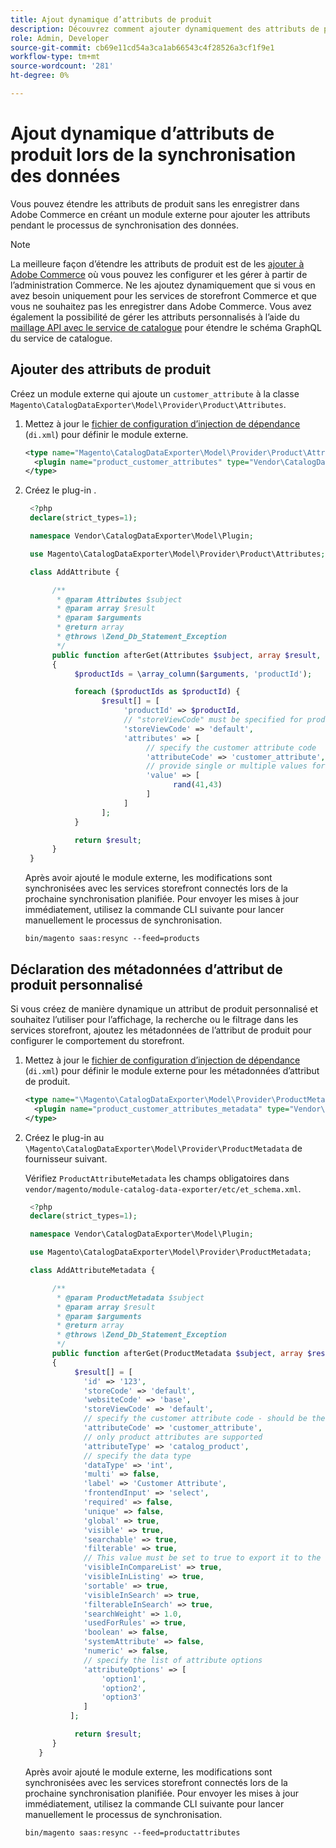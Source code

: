 ```yaml
---
title: Ajout dynamique d’attributs de produit
description: Découvrez comment ajouter dynamiquement des attributs de produit personnalisés au flux d’exportation de données pendant le processus de synchronisation des données.
role: Admin, Developer
source-git-commit: cb69e11cd54a3ca1ab66543c4f28526a3cf1f9e1
workflow-type: tm+mt
source-wordcount: '281'
ht-degree: 0%

---
```


# Ajout dynamique d’attributs de produit lors de la synchronisation des données

Vous pouvez étendre les attributs de produit sans les enregistrer dans Adobe Commerce en créant un module externe pour ajouter les attributs pendant le processus de synchronisation des données.

>[!NOTE]
>
>La meilleure façon d’étendre les attributs de produit est de les [ajouter à Adobe Commerce](extensibility-and-customizations.md#add-product-attributes-to-adobe-commerce) où vous pouvez les configurer et les gérer à partir de l’administration Commerce. Ne les ajoutez dynamiquement que si vous en avez besoin uniquement pour les services de storefront Commerce et que vous ne souhaitez pas les enregistrer dans Adobe Commerce. Vous avez également la possibilité de gérer les attributs personnalisés à l’aide du [maillage API avec le service de catalogue](../catalog-service/mesh.md) pour étendre le schéma GraphQL du service de catalogue.

## Ajouter des attributs de produit

Créez un module externe qui ajoute un `customer_attribute` à la classe `Magento\CatalogDataExporter\Model\Provider\Product\Attributes`.

1. Mettez à jour le [fichier de configuration d’injection de dépendance](https://developer.adobe.com/commerce/php/development/build/dependency-injection-file/) (`di.xml`) pour définir le module externe.

   ```xml
   <type name="Magento\CatalogDataExporter\Model\Provider\Product\Attributes">
     <plugin name="product_customer_attributes" type="Vendor\CatalogDataExporter\Model\Plugin\AddAttribute"/>
   </type>
   ```

1. Créez le plug-in .

   ```php
    <?php
    declare(strict_types=1);
   
    namespace Vendor\CatalogDataExporter\Model\Plugin;
   
    use Magento\CatalogDataExporter\Model\Provider\Product\Attributes;
   
    class AddAttribute {
   
         /**
          * @param Attributes $subject
          * @param array $result
          * @param $arguments
          * @return array
          * @throws \Zend_Db_Statement_Exception
          */
         public function afterGet(Attributes $subject, array $result, $arguments): array
         {
              $productIds = \array_column($arguments, 'productId');
   
              foreach ($productIds as $productId) {
                    $result[] = [
                         'productId' => $productId,
                         // "storeViewCode" must be specified for products where the customer attribute value should be set
                         'storeViewCode' => 'default',
                         'attributes' => [
                              // specify the customer attribute code
                              'attributeCode' => 'customer_attribute',
                              // provide single or multiple values for the attribute
                              'value' => [
                                    rand(41,43)
                              ]
                         ]
                    ];
              }
   
              return $result;
         }
    }
   ```

   Après avoir ajouté le module externe, les modifications sont synchronisées avec les services storefront connectés lors de la prochaine synchronisation planifiée. Pour envoyer les mises à jour immédiatement, utilisez la commande CLI suivante pour lancer manuellement le processus de synchronisation.

   ```
   bin/magento saas:resync --feed=products
   ```

## Déclaration des métadonnées d’attribut de produit personnalisé

Si vous créez de manière dynamique un attribut de produit personnalisé et souhaitez l’utiliser pour l’affichage, la recherche ou le filtrage dans les services storefront, ajoutez les métadonnées de l’attribut de produit pour configurer le comportement du storefront.

1. Mettez à jour le [fichier de configuration d’injection de dépendance](https://developer.adobe.com/commerce/php/development/build/dependency-injection-file/) (`di.xml`) pour définir le module externe pour les métadonnées d’attribut de produit.

   ```xml
   <type name="\Magento\CatalogDataExporter\Model\Provider\ProductMetadata">
     <plugin name="product_customer_attributes_metadata" type="Vendor\CatalogDataExporter\Model\Plugin\AddAttributeMetadata"/>
   </type>
   ```

1. Créez le plug-in au `\Magento\CatalogDataExporter\Model\Provider\ProductMetadata` de fournisseur suivant.

   Vérifiez `ProductAttributeMetadata` les champs obligatoires dans `vendor/magento/module-catalog-data-exporter/etc/et_schema.xml`.

   ```php
    <?php
    declare(strict_types=1);
   
    namespace Vendor\CatalogDataExporter\Model\Plugin;
   
    use Magento\CatalogDataExporter\Model\Provider\ProductMetadata;
   
    class AddAttributeMetadata {
   
         /**
          * @param ProductMetadata $subject
          * @param array $result
          * @param $arguments
          * @return array
          * @throws \Zend_Db_Statement_Exception
          */
         public function afterGet(ProductMetadata $subject, array $result, $arguments): array
         {
              $result[] = [
                'id' => '123',
                'storeCode' => 'default',
                'websiteCode' => 'base',
                'storeViewCode' => 'default',
                // specify the customer attribute code - should be the same as used in the products attributes plugin
                'attributeCode' => 'customer_attribute',
                // only product attributes are supported
                'attributeType' => 'catalog_product',
                // specify the data type
                'dataType' => 'int',
                'multi' => false,
                'label' => 'Customer Attribute',
                'frontendInput' => 'select',
                'required' => false,
                'unique' => false,
                'global' => true,
                'visible' => true,
                'searchable' => true,
                'filterable' => true,
                // This value must be set to true to export it to the storefront services
                'visibleInCompareList' => true,
                'visibleInListing' => true,
                'sortable' => true,
                'visibleInSearch' => true,
                'filterableInSearch' => true,
                'searchWeight' => 1.0,
                'usedForRules' => true,
                'boolean' => false,
                'systemAttribute' => false,
                'numeric' => false,
                // specify the list of attribute options
                'attributeOptions' => [
                    'option1',
                    'option2',
                    'option3'
                ]
             ];
   
              return $result;
         }
      }
   ```

   Après avoir ajouté le module externe, les modifications sont synchronisées avec les services storefront connectés lors de la prochaine synchronisation planifiée. Pour envoyer les mises à jour immédiatement, utilisez la commande CLI suivante pour lancer manuellement le processus de synchronisation.

   ```
   bin/magento saas:resync --feed=productattributes
   ```
